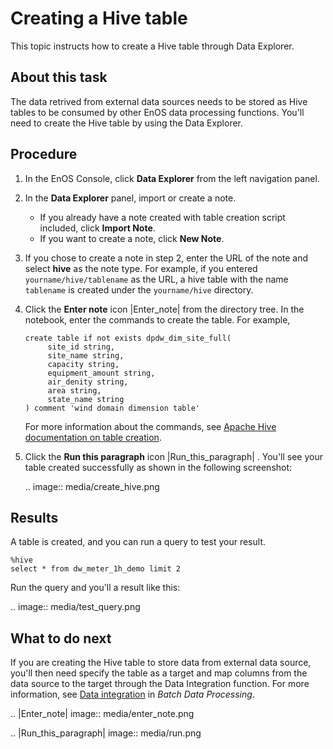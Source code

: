 # Creating a Hive table

This topic instructs how to create a Hive table through Data Explorer.


## About this task
The data retrived from external data sources needs to be stored as Hive tables to be consumed by other EnOS data processing functions. You'll need to create the Hive table by using the Data Explorer.

## Procedure

1. In the EnOS Console, click **Data Explorer** from the left navigation panel.

2. In the **Data Explorer** panel, import or create a note.

   - If you already have a note created with table creation script included, click **Import Note**.
   - If you want to create a note, click **New Note**.

3. If you chose to create a note in step 2, enter the URL of the note and select **hive** as the note type. For example, if you entered `yourname/hive/tablename` as the URL, a hive table with the name `tablename` is created under the `yourname/hive` directory.

3. Click the **Enter note** icon |Enter_note| from the directory tree. In the notebook, enter the commands to create the table. For example,

   ```
   create table if not exists dpdw_dim_site_full(
	    site_id string,
	    site_name string,
	    capacity string,
	    equipment_amount string,
	    air_denity string,
	    area string,
	    state_name string
   ) comment 'wind domain dimension table'
   ```

   For more information about the commands, see [Apache Hive documentation on table creation](https://cwiki.apache.org/confluence/display/Hive/LanguageManual+DDL#LanguageManualDDL-CreateTable).


4. Click the **Run this paragraph** icon |Run_this_paragraph| . You'll see your table created successfully as shown in the following screenshot:

   .. image:: media/create_hive.png


## Results
A table is created, and you can run a query to test your result.

```
%hive
select * from dw_meter_1h_demo limit 2
```

Run the query and you'll a result like this:

.. image:: media/test_query.png

## What to do next

If you are creating the Hive table to store data from external data source, you'll then need specify the table as a target and map columns from the data source to the target through the Data Integration function. For more information, see [Data integration](https://www.envisioniot.com/docs/offline-data/en/latest/data_integration/index.html) in *Batch Data Processing*.

.. |Enter_note| image:: media/enter_note.png

.. |Run_this_paragraph| image:: media/run.png

<!--end-->
